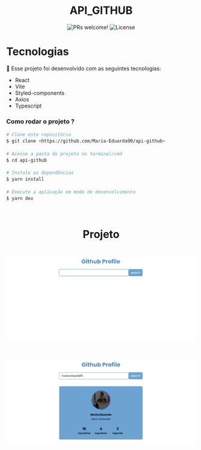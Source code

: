 <h1 align="center">
  API_GITHUB
</h1>

<p align="center">
 <img src="https://img.shields.io/static/v1?label=PRs&message=welcome&color=49AA26&labelColor=000000" alt="PRs welcome!" />

  <img alt="License" src="https://img.shields.io/static/v1?label=license&message=MIT&color=49AA26&labelColor=000000">
</p>

# Tecnologias

🚀 Esse projeto foi desenvolvido com as seguintes tecnologias:

- React
- Vite
- Styled-components
- Axios
- Typescript

### Como rodar o projeto ?

```bash
# Clone este repositório
$ git clone <https://github.com/Maria-Eduarda90/api-github>

# Acesse a pasta do projeto no terminal/cmd
$ cd api-github

# Instale as dependências
$ yarn install

# Execute a aplicação em modo de desenvolvimento
$ yarn dev

```

</br>

<h1 align="center"> 
	Projeto
</h1>

<h1 align="center">
  <img alt="NextLevelWeek" title="#modal" src="./src/img/githupprofile.png" />
</h1>
<h1 align="center">
  <img alt="NextLevelWeek" title="#home" src="./src/img/profile.png" />
</h1>